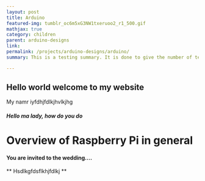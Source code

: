 ```yaml
---
layout: post
title: Arduino
featured-img: tumblr_oc6m5xG3NW1txeruoo2_r1_500.gif
mathjax: true
category: children
parent: arduino-designs
link: 
permalink: /projects/arduino-designs/arduino/
summary: This is a testing summary. It is done to give the number of text showing on the cards.

---
```



## Hello world welcome to my website

My namr iyfdhjfdlkjhvlkjhg

##### Hello ma lady, how do you do

# Overview of Raspberry Pi in general

#### You are invited to the wedding....

** Hsdlkgfdsflkhjfdlkj **